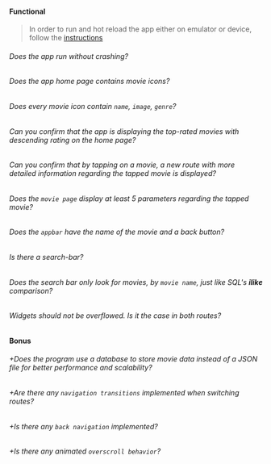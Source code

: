 #### Functional

> In order to run and hot reload the app either on emulator or device, follow the [instructions](https://docs.flutter.dev/get-started/test-drive?tab=androidstudio#run-the-app)

###### Does the app run without crashing?

###### Does the app home page contains movie icons?

###### Does every movie icon contain `name`, `image`, `genre`?

###### Can you confirm that the app is displaying the top-rated movies with descending rating on the home page?

###### Can you confirm that by tapping on a movie, a new route with more detailed information regarding the tapped movie is displayed?

###### Does the `movie page` display at least 5 parameters regarding the tapped movie?

###### Does the `appbar` have the name of the movie and a back button?

###### Is there a search-bar?

###### Does the search bar only look for movies, by `movie name`, just like SQL's **_ilike_** comparison?

###### Widgets should not be overflowed. Is it the case in both routes?

#### Bonus

###### +Does the program use a database to store movie data instead of a JSON file for better performance and scalability?

###### +Are there any `navigation transitions` implemented when switching routes?

###### +Is there any `back navigation` implemented?

###### +Is there any animated `overscroll behavior`?
